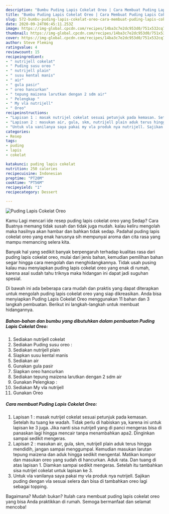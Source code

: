 ```yaml
---
description: "Bumbu Puding Lapis Cokelat Oreo | Cara Membuat Puding Lapis Cokelat Oreo Yang Bisa Manjain Lidah"
title: "Bumbu Puding Lapis Cokelat Oreo | Cara Membuat Puding Lapis Cokelat Oreo Yang Bisa Manjain Lidah"
slug: 572-bumbu-puding-lapis-cokelat-oreo-cara-membuat-puding-lapis-cokelat-oreo-yang-bisa-manjain-lidah
date: 2020-09-24T06:45:11.253Z
image: https://img-global.cpcdn.com/recipes/14ba3c7e2dc953d0/751x532cq70/puding-lapis-cokelat-oreo-foto-resep-utama.jpg
thumbnail: https://img-global.cpcdn.com/recipes/14ba3c7e2dc953d0/751x532cq70/puding-lapis-cokelat-oreo-foto-resep-utama.jpg
cover: https://img-global.cpcdn.com/recipes/14ba3c7e2dc953d0/751x532cq70/puding-lapis-cokelat-oreo-foto-resep-utama.jpg
author: Steve Fleming
ratingvalue: 4
reviewcount: 15
recipeingredient:
- " nutrijell cokelat"
- " Puding susu oreo "
- " nutrijell plain"
- " susu kental manis"
- " air"
- " gula pasir"
- " oreo hancurkan"
- " tepung maizena larutkan dengan 2 sdm air"
- " Pelengkap "
- " My vla nutrijell"
- " Oreo"
recipeinstructions:
- "Lapisan 1 : masak nutrijel cokelat sesuai petunjuk pada kemasan. Setelah itu tuang ke wadah. Tidak perlu di habiskan ya, karena ini untuk lapisan ke 3 juga. Jika nanti sisa nutrijell yang di panci mengeras bisa di panaskan lagi hingga mencair tanpa menambahkan apa2. Dinginkan sampai sedikit mengeras."
- "Lapisan 2 : masukan air, gula, skm, nutrijell plain aduk terus hingga mendidih, jangan sampai menggumpal. Kemudian masukan larutan tepung maizena dan aduk hingga sedikit mengental. Matikan kompor dan masukan oreo yang sudah di hancurkan. Aduk rata. Dan tuang di atas lapisan 1. Diamkan sampai sedikit mengeras. Setelah itu tambahkan sisa nutrijel cokelat untuk lapisan ke 3."
- "Untuk vla vanilanya saya pakai my vla produk nya nutrijell. Sajikan puding dengan vla sesuai selera dan bisa di tambahkan oreo lagi sebagai topping."
categories:
- Resep
tags:
- puding
- lapis
- cokelat

katakunci: puding lapis cokelat 
nutrition: 250 calories
recipecuisine: Indonesian
preptime: "PT20M"
cooktime: "PT56M"
recipeyield: "1"
recipecategory: Dessert

---
```



![Puding Lapis Cokelat Oreo](https://img-global.cpcdn.com/recipes/14ba3c7e2dc953d0/751x532cq70/puding-lapis-cokelat-oreo-foto-resep-utama.jpg)

Kamu Lagi mencari ide resep puding lapis cokelat oreo yang Sedap? Cara Buatnya memang tidak susah dan tidak juga mudah. kalau keliru mengolah maka hasilnya akan hambar dan bahkan tidak sedap. Padahal puding lapis cokelat oreo yang enak harusnya sih mempunyai aroma dan cita rasa yang mampu memancing selera kita.



Banyak hal yang sedikit banyak berpengaruh terhadap kualitas rasa dari puding lapis cokelat oreo, mulai dari jenis bahan, kemudian pemilihan bahan segar hingga cara mengolah dan menghidangkannya. Tidak usah pusing kalau mau menyiapkan puding lapis cokelat oreo yang enak di rumah, karena asal sudah tahu triknya maka hidangan ini dapat jadi suguhan spesial.


Di bawah ini ada beberapa cara mudah dan praktis yang dapat diterapkan untuk mengolah puding lapis cokelat oreo yang siap dikreasikan. Anda bisa menyiapkan Puding Lapis Cokelat Oreo menggunakan 11 bahan dan 3 langkah pembuatan. Berikut ini langkah-langkah untuk membuat hidangannya.

<!--inarticleads1-->

##### Bahan-bahan dan bumbu yang dibutuhkan dalam pembuatan Puding Lapis Cokelat Oreo:

1. Sediakan  nutrijell cokelat
1. Sediakan  Puding susu oreo :
1. Sediakan  nutrijell plain
1. Siapkan  susu kental manis
1. Sediakan  air
1. Gunakan  gula pasir
1. Siapkan  oreo hancurkan
1. Sediakan  tepung maizena larutkan dengan 2 sdm air
1. Gunakan  Pelengkap :
1. Sediakan  My vla nutrijell
1. Gunakan  Oreo




<!--inarticleads2-->

##### Cara membuat Puding Lapis Cokelat Oreo:

1. Lapisan 1 : masak nutrijel cokelat sesuai petunjuk pada kemasan. Setelah itu tuang ke wadah. Tidak perlu di habiskan ya, karena ini untuk lapisan ke 3 juga. Jika nanti sisa nutrijell yang di panci mengeras bisa di panaskan lagi hingga mencair tanpa menambahkan apa2. Dinginkan sampai sedikit mengeras.
1. Lapisan 2 : masukan air, gula, skm, nutrijell plain aduk terus hingga mendidih, jangan sampai menggumpal. Kemudian masukan larutan tepung maizena dan aduk hingga sedikit mengental. Matikan kompor dan masukan oreo yang sudah di hancurkan. Aduk rata. Dan tuang di atas lapisan 1. Diamkan sampai sedikit mengeras. Setelah itu tambahkan sisa nutrijel cokelat untuk lapisan ke 3.
1. Untuk vla vanilanya saya pakai my vla produk nya nutrijell. Sajikan puding dengan vla sesuai selera dan bisa di tambahkan oreo lagi sebagai topping.




Bagaimana? Mudah bukan? Itulah cara membuat puding lapis cokelat oreo yang bisa Anda praktikkan di rumah. Semoga bermanfaat dan selamat mencoba!
